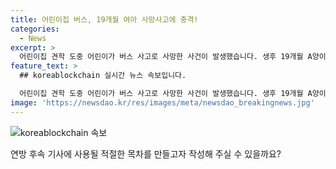 ```yaml
---
title: 어린이집 버스, 19개월 여아 사망사고에 충격!
categories:
  - News
excerpt: >
  어린이집 견학 도중 어린이가 버스 사고로 사망한 사건이 발생했습니다. 생후 19개월 A양이 버스에서 내린 후 차량 앞에 앉아 있었는데, 운전자가 이를 인지하지 못하고 출발하여 사고가 발생했습니다. 사고 당시 인솔 교사 5명과 어린이집 원생 29명이 함께 있었으며, 경찰은 사고 경위와 함께 과실 여부를 조사 중입니다. 이러한 안타까운 사고로 어린이집과 관련된 논란이 일고 있습니다. (150자)
feature_text: >
  ## koreablockchain 실시간 뉴스 속보입니다.

  어린이집 견학 도중 어린이가 버스 사고로 사망한 사건이 발생했습니다. 생후 19개월 A양이 버스에서 내린 후 차량 앞에 앉아 있었는데, 운전자가 이를 인지하지 못하고 출발하여 사고가 발생했습니다. 사고 당시 인솔 교사 5명과 어린이집 원생 29명이 함께 있었으며, 경찰은 사고 경위와 함께 과실 여부를 조사 중입니다. 이러한 안타까운 사고로 어린이집과 관련된 논란이 일고 있습니다. (150자)
image: 'https://newsdao.kr/res/images/meta/newsdao_breakingnews.jpg'
---
```


<p><img src="https://newsdao.kr/res/images/meta/newsdao_breakingnews.jpg" alt="koreablockchain 속보" /></p>

<p>연방 후속 기사에 사용될 적절한 목차를 만들고자 작성해 주실 수 있을까요?</p>

